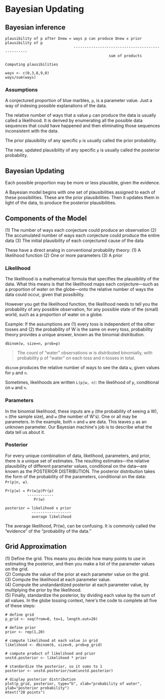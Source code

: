 # Bayesian Updating

## Bayesian inference

```
plausibility of p after Dnew = ways p can produce Dnew x prior plausibility of p
                               -------------------------------------------------
                                               sum of products
```

```
Computing plausibilities

ways <- c(0,3,8,9,0)
ways/sum(ways)
```

### Assumptions

A conjectured proportion of blue marbles, `p`, is a parameter value. Just a way of indexing possible explanations of the data.

The relative number of ways that a value `p` can produce the data is usually called a likelihood. It is derived by enumerating all the possible data sequences that could have happened and then eliminating those sequences inconsistent with the data.

The prior plausibility of any specific `p` is usually called the prior probability.

The new, updated plausibility of any specific `p` is usually called the posterior probability.

## Bayesian Updating

Each possible proportion may be more or less plausible, given the evidence.

A Bayesian model begins with one set of plausibilities assigned to each of these possibilities. These are the prior plausibilities. Then it updates them in light of the data, to produce the posterior plausibilities.

## Components of the Model

(1) The number of ways each conjecture could produce an observation
(2) The accumulated number of ways each conjecture could produce the entire data
(3) The initial plausibility of each conjectured cause of the data

These have a direct analog in conventional probability theory:
(1) A likelihood function
(2) One or more parameters
(3) A prior

### Likelihood

The likelihood is a mathematical formula that specifies the plausibility of the data. What this means is that the likelihood maps each conjecture—such as a proportion of water on the globe—onto the relative number of ways the data could occur, given that possibility.

However you get the likelihood function, the likelihood needs to tell you the probability of any possible observation, for any possible state of the (small) world, such as a proportion of water on a globe.

Example: If the assumptions are (1) every toss is independent of the other tosses and (2) the probability of W is the same on every toss, probability theory provides a unique answer, known as the binomial distribution.

```
dbinom(w, size=n, prob=p)
```

> The count of “water” observations w is distributed binomially, with probability p of “water” on each toss and n tosses in total.

`dbinom` produces the relative number of ways to see the data `w`, given values for `p` and `n`.

Sometimes, likelihoods are written `L(p|w, n)`: the likelihood of `p`, conditional on `w` and `n`.

### Parameters

In the binomial likelihood, these inputs are `p` (the probability of seeing a W), `n` (the sample size), and `w` (the number of W's). One or all may be parameters. In the example, both `n` and `w` are data. This leaves `p` as an unknown parameter. Our Bayesian machine's job is to describe what the data tell us about it.

### Posterior

For every unique combination of data, likelihood, parameters, and prior, there is a unique set of estimates. The resulting estimates—the relative plausibility of different parameter values, conditional on the data—are known as the POSTERIOR DISTRIBUTION. The posterior distribution takes the form of the probability of the parameters, conditional on the data: `Pr(p|n, w)`.

```
Pr(p|w) = Pr(w|p)Pr(p)
          ------------
             Pr(w)

posterior = likelihood x prior
            ------------------
            average likelihood
```

The average likelihood, Pr(w), can be confusing. It is commonly called the “evidence” of the “probability of the data.”

## Grid Approximation

(1) Define the grid. This means you decide how many points to use in estimating the posterior, and then you make a list of the parameter values on the grid.  
(2) Compute the value of the prior at each parameter value on the grid.  
(3) Compute the likelihood at each parameter value.  
(4) Compute the unstandardized posterior at each parameter value, by multiplying the prior by the likelihood.  
(5) Finally, standardize the posterior, by dividing each value by the sum of all values. In the globe tossing context, here's the code to complete all five of these steps:

```
# define grid
p_grid <- seq(from=0, to=1, length.out=20)

# define prior
prior <- rep(1,20)

# compute likelihood at each value in grid
likelihood <- dbinom(6, size=9, prob=p_grid)

# compute product of likelihood and prior
unstd.posterior <- likelihood * prior

# standardize the posterior, so it sums to 1
posterior <- unstd.posterior/sum(unstd.posterior)

# display posterior distribution
plot(p_grid, posterior, type="b", xlab="probability of water", ylab="posterior probability")
mtext("20 points")
```
